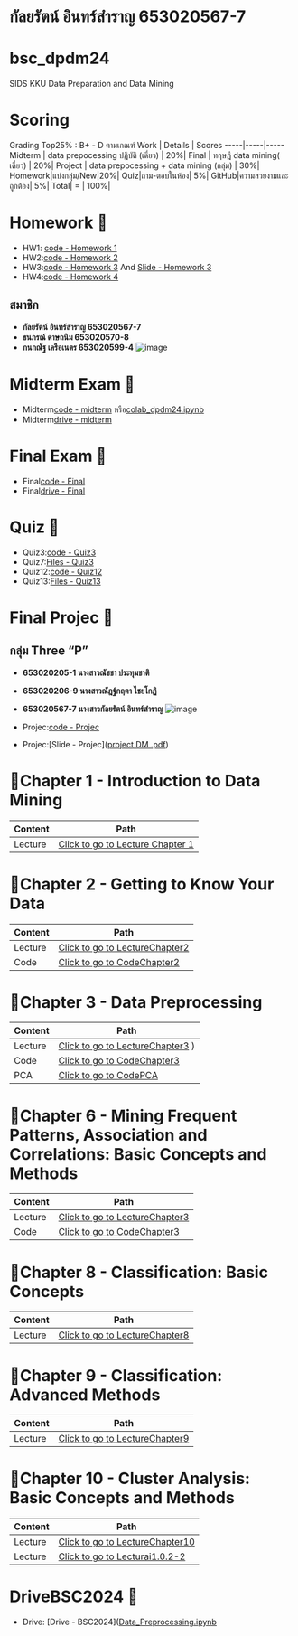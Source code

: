 # กัลยรัตน์ อินทร์สำราญ 653020567-7 
# bsc_dpdm24
SIDS KKU Data Preparation and Data Mining
# Scoring 
Grading Top25% : B+ - D ตามเกณฑ์ 
Work  | Details | Scores 
-----|-----|-----
Midterm | data prepocessing ปฏิบัติ (เดี่ยว) | 20%|
Final | ทฤษฎี data mining( เดี่ยว) | 20%|
Project | data prepocessing + data mining (กลุ่ม) | 30%|
Homework|แบ่งกลุ่ม/New|20%|
Quiz|ถาม-ตอบในห้อง| 5%|
GitHub|ความสวยงามและถูกต้อง| 5%|
 Total| = | 100%| 

 
# Homework 🏢
 - HW1: [code - Homework 1](Data_Preprocessing.ipynb)
 - HW2:[code - Homework 2](Chapter3_Data_Preprocessing.ipynb)
 - HW3:[code - Homework 3](HW3_Data_Reduced_Marketbasket.ipynb) And [Slide  - Homework 3](HW3.pdf)
 - HW4:[code - Homework 4](Hw4.pdf)
  ## สมาชิก
 - **กัลยรัตน์ อินทร์สำราญ 653020567-7**  
 - **ธนภรณ์ ดาษถนิม    653020570-8**
 - **กนกณัฐ เครือเนตร  653020599-4**
   ![image](https://github.com/user-attachments/assets/146fd5bf-2e82-4b15-846b-5142a34c9256)

  
 # Midterm Exam 📝
 -  Midterm[code - midterm](midterm_dpdm24.ipynb) หรือ[colab_dpdm24.ipynb](https://colab.research.google.com/drive/1AyBMRlIZQleA7P0HdsoxkUJiRB79X29i?usp=sharing) 
 - Midterm[drive - midterm](https://drive.google.com/drive/folders/1ds1vCHd_afL83g4HVcOwSldr7yiZd7oJ?usp=sharing)
   
 # Final Exam 📑
 - Final[code - Final](MLC_finalExam.ipynb)
 - Final[drive - Final](https://drive.google.com/drive/folders/11FGaeB8bfOv8_as9fQZhfJopXKNBkSet?usp=sharing)

 # Quiz 🏅
 - Quiz3:[code - Quiz3](Chapter_2_Understanding_Data.ipynb)
 - Quiz7:[Files - Quiz3](Quiz7.pdf)
 - Quiz12:[code - Quiz12](Chapter_5_Classification.ipynb)
 - Quiz13:[Files - Quiz13](Quiz13.pdf)
   
  # Final Projec 🚀
  ## กลุ่ม  Three “P” 
 - **653020205-1 นางสาวณัชชา ประทุมชาติ** 
 - **653020206-9 นางสาวณัฎฐ์กฤตา ไชยโกฏิ** 
 - **653020567-7 นางสาวกัลยรัตน์ อินทร์สำราญ**
   ![image](https://github.com/user-attachments/assets/a7ea8468-49c3-4e0b-af68-d4591a2c8d77)

 - Projec:[code - Projec](Final_project.ipynb)
 - Projec:[Slide - Projec]([project DM .pdf](https://github.com/Kunyarat4803/bsc_dpdm24/blob/bb859c13df8af0e576697749750d5b1b75880772/project%20DM%20.pdf))
   
  # 📌Chapter 1 - Introduction to Data Mining
   | Content  | Path  |
   |----------|------|
   | Lecture  | [Click to go to Lecture Chapter 1](./01Intro%203.pdf) |
  # 📌Chapter 2 - Getting to Know Your Data
  | Content  | Path  |
  |----------|------|
  | Lecture  | [Click to go to LectureChapter2](./02Data%202.pdf) |
  | Code     | [Click to go to CodeChapter2](Chapter_2_Understanding_Data.ipynb) |

  # 📌Chapter 3 - Data Preprocessing
  | Content  | Path  |
  |----------|------|
  | Lecture  | [Click to go to LectureChapter3](./03Preprocessing%202.pdf) ) |
  | Code     | [Click to go to CodeChapter3](Chapter3_Data_Preprocessing.ipynb) |
  | PCA      | [Click to go to CodePCA](Chapter3_PCA_2024.ipynb) |
 
  # 📌Chapter 6 - Mining Frequent Patterns, Association and Correlations: Basic Concepts and Methods
   | Content  | Path  |
   |----------|------|
   | Lecture  | [Click to go to LectureChapter3](./06FPBasic%202.pdf)  |
   | Code     | [Click to go to CodeChapter3](of_Frequent_Patterns_(Association_Rules).ipynb) |
 
   # 📌Chapter 8 - Classification: Basic Concepts
   | Content  | Path  |
   |----------|------|
   | Lecture  | [Click to go to LectureChapter8](./08ClassBasic%202.pdf) |
  # 📌Chapter 9 - Classification: Advanced Methods
   | Content  | Path  |
   |----------|------|
   | Lecture  | [Click to go to LectureChapter9](./09ClassAdvanced%202.pdf) |
  # 📌Chapter 10 - Cluster Analysis: Basic Concepts and Methods
   | Content  | Path  |
   |----------|------|
   | Lecture  | [Click to go to LectureChapter10](./10ClusBasic%202.pdf)  |
   | Lecture  | [Click to go to Lecturai1.0.2-2](./ai1.0.2-2%202.pdf) |
   # DriveBSC2024 📩
 - Drive: [Drive - BSC2024]([Data_Preprocessing.ipynb](https://drive.google.com/drive/folders/1eZbLaB9qe_G5Kj1SCVY9RqozrRbwcLbU?usp=sharing)
